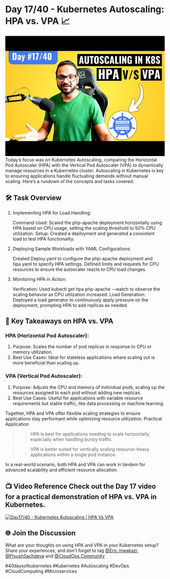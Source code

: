 # Day 17/40 - Kubernetes Autoscaling: HPA vs. VPA 📈

<img src='./assets/17.png'>
Today’s focus was on Kubernetes Autoscaling, comparing the Horizontal Pod Autoscaler (HPA) with the Vertical Pod Autoscaler (VPA) to dynamically manage resources in a Kubernetes cluster. Autoscaling in Kubernetes is key to ensuring applications handle fluctuating demands without manual scaling. Here’s a rundown of the concepts and tasks covered.

## 🛠 Task Overview

1. Implementing HPA for Load Handling:

    Command Used: Scaled the php-apache deployment horizontally using HPA based on CPU usage, setting the scaling threshold to 50% CPU utilization.
    Setup: Created a deployment and generated a consistent load to test HPA functionality.

2. Deploying Sample Workloads with YAML Configurations:

    Created Deploy.yaml to configure the php-apache deployment and hpa.yaml to specify HPA settings.
    Defined limits and requests for CPU resources to ensure the autoscaler reacts to CPU load changes.

3. Monitoring HPA in Action:

    Verification: Used kubectl get hpa php-apache --watch to observe the scaling behavior as CPU utilization increased.
    Load Generation: Deployed a load generator to continuously apply pressure on the deployment, prompting HPA to add replicas as needed.

## 📘 Key Takeaways on HPA vs. VPA
### HPA (Horizontal Pod Autoscaler):
1. Purpose: Scales the number of pod replicas in response to CPU or memory utilization.
2. Best Use Cases: Ideal for stateless applications where scaling out is more beneficial than scaling up.

### VPA (Vertical Pod Autoscaler):
1. Purpose: Adjusts the CPU and memory of individual pods, scaling up the resources assigned to each pod without adding new replicas.
2. Best Use Cases: Useful for applications with variable resource requirements but stable traffic, like data processing or machine learning.

Together, HPA and VPA offer flexible scaling strategies to ensure applications stay performant while optimizing resource utilization.
Practical Application

>>HPA is best for applications needing to scale horizontally, especially when handling bursty traffic.

>>VPA is better suited for vertically scaling resource-heavy applications within a single pod instance.

In a real-world scenario, both HPA and VPA can work in tandem for advanced scalability and efficient resource allocation.

## 📺 Video Reference Check out the Day 17 video for a practical demonstration of HPA vs. VPA in Kubernetes.

[![Day17/40 - Kubernetes Autoscaling | HPA Vs VPA](https://img.youtube.com/vi/afUL5jGoLx0/sddefault.jpg)](https://youtu.be/afUL5jGoLx0)


## 🌐 Join the Discussion

What are your thoughts on using HPA and VPA in your Kubernetes setup? Share your experiences, and don’t forget to tag 
[@Eric mwakazi](https://www.linkedin.com/in/eric-mwakazi), [@PiyushSachdeva](https://www.linkedin.com/in/piyush-sachdeva) and [@CloudOps Community](https://www.linkedin.com/company/thecloudopscomm)


#40daysofkubernetes #Kubernetes #Autoscaling #DevOps #CloudComputing #Microservices